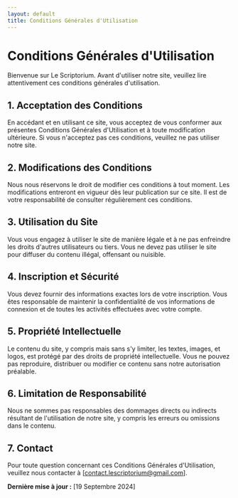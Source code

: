 ```yaml
---
layout: default
title: Conditions Générales d'Utilisation
---
```


# Conditions Générales d'Utilisation

Bienvenue sur Le Scriptorium. Avant d'utiliser notre site, veuillez lire attentivement ces conditions générales d'utilisation.


## 1. Acceptation des Conditions

En accédant et en utilisant ce site, vous acceptez de vous conformer aux présentes Conditions Générales d'Utilisation et à toute modification ultérieure. Si vous n'acceptez pas ces conditions, veuillez ne pas utiliser notre site.


## 2. Modifications des Conditions

Nous nous réservons le droit de modifier ces conditions à tout moment. Les modifications entreront en vigueur dès leur publication sur ce site. Il est de votre responsabilité de consulter régulièrement ces conditions.


## 3. Utilisation du Site

Vous vous engagez à utiliser le site de manière légale et à ne pas enfreindre les droits d'autres utilisateurs ou tiers. Vous ne devez pas utiliser le site pour diffuser du contenu illégal, offensant ou nuisible.


## 4. Inscription et Sécurité

Vous devez fournir des informations exactes lors de votre inscription. Vous êtes responsable de maintenir la confidentialité de vos informations de connexion et de toutes les activités effectuées avec votre compte.


## 5. Propriété Intellectuelle

Le contenu du site, y compris mais sans s'y limiter, les textes, images, et logos, est protégé par des droits de propriété intellectuelle. Vous ne pouvez pas reproduire, distribuer ou modifier ce contenu sans notre autorisation préalable.


## 6. Limitation de Responsabilité

Nous ne sommes pas responsables des dommages directs ou indirects résultant de l'utilisation de notre site, y compris les erreurs ou omissions dans le contenu.


## 7. Contact

Pour toute question concernant ces Conditions Générales d'Utilisation, veuillez nous contacter à [contact.lescriptorium@gmail.com].

**Dernière mise à jour :** [19 Septembre 2024]
